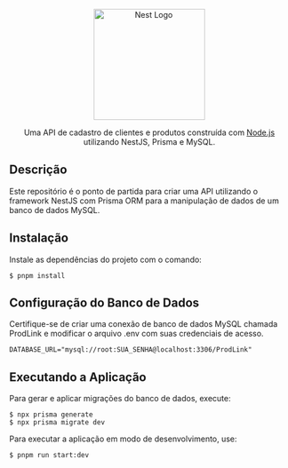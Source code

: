 <p align="center">
  <a target="blank"><img src="https://vue3/img/logo-small.svg" width="200" alt="Nest Logo" /></a>
</p>

<p align="center">
  Uma API de cadastro de clientes e produtos construída com <a href="http://nodejs.org" target="_blank">Node.js</a> utilizando NestJS, Prisma e MySQL.
</p>

## Descrição

Este repositório é o ponto de partida para criar uma API utilizando o framework NestJS com Prisma ORM para a manipulação de dados de um banco de dados MySQL.

## Instalação

Instale as dependências do projeto com o comando:

```
$ pnpm install
```


## Configuração do Banco de Dados
Certifique-se de criar uma conexão de banco de dados MySQL chamada ProdLink e modificar o arquivo .env com suas credenciais de acesso.

```
DATABASE_URL="mysql://root:SUA_SENHA@localhost:3306/ProdLink"
```

## Executando a Aplicação
Para gerar e aplicar migrações do banco de dados, execute:

```
$ npx prisma generate
$ npx prisma migrate dev

```

Para executar a aplicação em modo de desenvolvimento, use:

```
$ pnpm run start:dev
```










